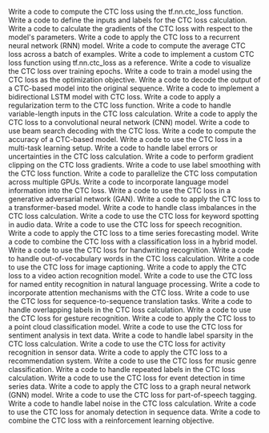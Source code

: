 Write a code to compute the CTC loss using the tf.nn.ctc_loss function.
Write a code to define the inputs and labels for the CTC loss calculation.
Write a code to calculate the gradients of the CTC loss with respect to the model's parameters.
Write a code to apply the CTC loss to a recurrent neural network (RNN) model.
Write a code to compute the average CTC loss across a batch of examples.
Write a code to implement a custom CTC loss function using tf.nn.ctc_loss as a reference.
Write a code to visualize the CTC loss over training epochs.
Write a code to train a model using the CTC loss as the optimization objective.
Write a code to decode the output of a CTC-based model into the original sequence.
Write a code to implement a bidirectional LSTM model with CTC loss.
Write a code to apply a regularization term to the CTC loss function.
Write a code to handle variable-length inputs in the CTC loss calculation.
Write a code to apply the CTC loss to a convolutional neural network (CNN) model.
Write a code to use beam search decoding with the CTC loss.
Write a code to compute the accuracy of a CTC-based model.
Write a code to use the CTC loss in a multi-task learning setup.
Write a code to handle label errors or uncertainties in the CTC loss calculation.
Write a code to perform gradient clipping on the CTC loss gradients.
Write a code to use label smoothing with the CTC loss function.
Write a code to parallelize the CTC loss computation across multiple GPUs.
Write a code to incorporate language model information into the CTC loss.
Write a code to use the CTC loss in a generative adversarial network (GAN).
Write a code to apply the CTC loss to a transformer-based model.
Write a code to handle class imbalances in the CTC loss calculation.
Write a code to use the CTC loss for keyword spotting in audio data.
Write a code to use the CTC loss for speech recognition.
Write a code to apply the CTC loss to a time series forecasting model.
Write a code to combine the CTC loss with a classification loss in a hybrid model.
Write a code to use the CTC loss for handwriting recognition.
Write a code to handle out-of-vocabulary words in the CTC loss calculation.
Write a code to use the CTC loss for image captioning.
Write a code to apply the CTC loss to a video action recognition model.
Write a code to use the CTC loss for named entity recognition in natural language processing.
Write a code to incorporate attention mechanisms with the CTC loss.
Write a code to use the CTC loss for sequence-to-sequence translation tasks.
Write a code to handle overlapping labels in the CTC loss calculation.
Write a code to use the CTC loss for gesture recognition.
Write a code to apply the CTC loss to a point cloud classification model.
Write a code to use the CTC loss for sentiment analysis in text data.
Write a code to handle label sparsity in the CTC loss calculation.
Write a code to use the CTC loss for activity recognition in sensor data.
Write a code to apply the CTC loss to a recommendation system.
Write a code to use the CTC loss for music genre classification.
Write a code to handle repeated labels in the CTC loss calculation.
Write a code to use the CTC loss for event detection in time series data.
Write a code to apply the CTC loss to a graph neural network (GNN) model.
Write a code to use the CTC loss for part-of-speech tagging.
Write a code to handle label noise in the CTC loss calculation.
Write a code to use the CTC loss for anomaly detection in sequence data.
Write a code to combine the CTC loss with a reinforcement learning objective.